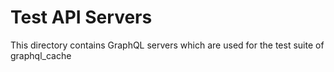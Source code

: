 # Test API Servers

This directory contains GraphQL servers which are used for the test suite of graphql_cache

